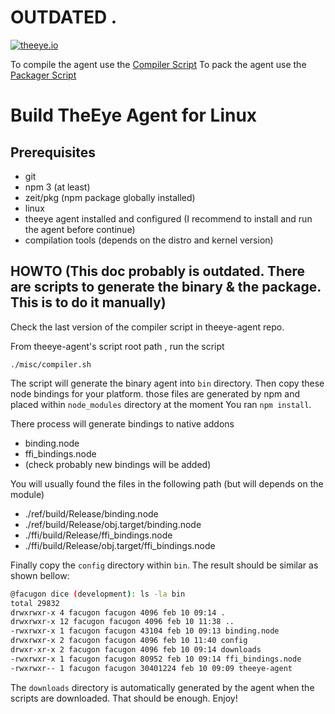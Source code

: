 # OUTDATED .

[![theeye.io](/images/logo-theeye-theOeye-logo2.png)](https://theeye.io/en/index.html)

To compile the agent use the [Compiler Script](https://github.com/interactar/theeye-agent/blob/master/misc/compiler.sh)
To pack the agent use the [Packager Script](https://github.com/interactar/theeye-agent/blob/master/misc/packager.sh)

# Build TheEye Agent for Linux

## Prerequisites

* git
* npm 3 (at least)
* zeit/pkg (npm package globally installed)
* linux
* theeye agent installed and configured (I recommend to install and run the agent before continue)
* compilation tools (depends on the distro and kernel version)

## HOWTO (This doc probably is outdated. There are scripts to generate the binary & the package. This is to do it manually)

Check the last version of the compiler script in theeye-agent repo.

From theeye-agent's script root path , run the script

`./misc/compiler.sh`

The script will generate the binary agent into `bin` directory.
Then copy these node bindings for your platform. those files are generated by npm and placed within `node_modules` directory
at the moment You ran `npm install`.

There process will generate bindings to native addons

* binding.node
* ffi_bindings.node
* (check probably new bindings will be added)

You will usually found the files in the following path (but will depends on the module)

* ./ref/build/Release/binding.node
* ./ref/build/Release/obj.target/binding.node
* ./ffi/build/Release/ffi_bindings.node
* ./ffi/build/Release/obj.target/ffi_bindings.node


Finally copy the `config` directory within `bin`. The result should be similar as shown bellow:

```bash
@facugon dice (development): ls -la bin
total 29832
drwxrwxr-x 4 facugon facugon 4096 feb 10 09:14 .
drwxrwxr-x 12 facugon facugon 4096 feb 10 11:38 ..
-rwxrwxr-x 1 facugon facugon 43104 feb 10 09:13 binding.node
drwxrwxr-x 2 facugon facugon 4096 feb 10 11:40 config
drwxr-xr-x 2 facugon facugon 4096 feb 10 09:14 downloads
-rwxrwxr-x 1 facugon facugon 80952 feb 10 09:14 ffi_bindings.node
-rwxrwxr-- 1 facugon facugon 30401224 feb 10 09:09 theeye-agent
```

The `downloads` directory is automatically generated by the agent when the scripts are downloaded.
That should be enough. Enjoy!

